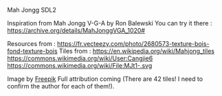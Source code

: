 Mah Jongg SDL2

Inspiration from Mah Jongg V-G-A by Ron Balewski
You can try it there : https://archive.org/details/MahJonggVGA_1020#

Resources from :
https://fr.vecteezy.com/photo/2680573-texture-bois-fond-texture-bois
Tiles from :
https://en.wikipedia.org/wiki/Mahjong_tiles
https://commons.wikimedia.org/wiki/User:Cangjie6
https://commons.wikimedia.org/wiki/File:MJt1-.svg

Image by <a href="https://www.freepik.com/free-vector/flat-design-poker-table-background_88532214.htm">Freepik</a>
Full attribution coming (There are 42 tiles! I need to confirm the author for each of them!).
